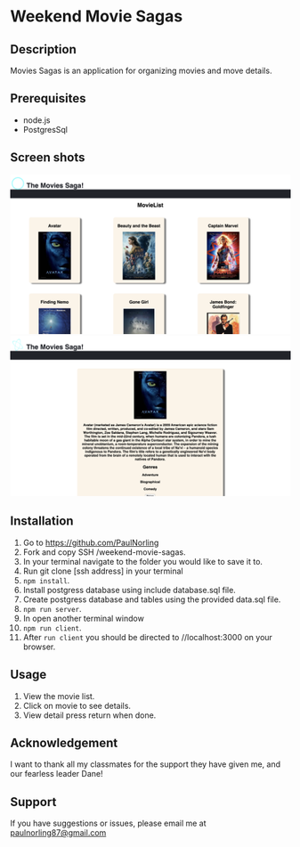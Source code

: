 # Weekend Movie Sagas

## Description
Movies Sagas is an application for organizing movies and move details.  

## Prerequisites
* node.js
* PostgresSql

## Screen shots

<img src="public/images/Screenshot 2023-01-21 at 2.26.36 PM.png">

<img src="public/images/Screenshot 2023-01-21 at 2.26.45 PM.png">

## Installation
1. Go to https://github.com/PaulNorling
2. Fork and copy SSH /weekend-movie-sagas.
4. In your terminal navigate to the folder you would like to save it to.
5. Run git clone [ssh address] in your terminal
6. `npm install`.
7. Install postgress database using include database.sql file.
8. Create postgress database and tables using the provided data.sql file.
9. `npm run server`.
10. In  open another terminal window
11. `npm run client`.
12. After `run client` you should be directed to //localhost:3000 on your browser.

## Usage

1. View the movie list.
2. Click on movie to see details.
3. View detail press return when done.

## Acknowledgement

I want to thank all my classmates for the support they have given me, and our fearless leader Dane!

## Support 

If you have suggestions or issues, please email me at paulnorling87@gmail.com